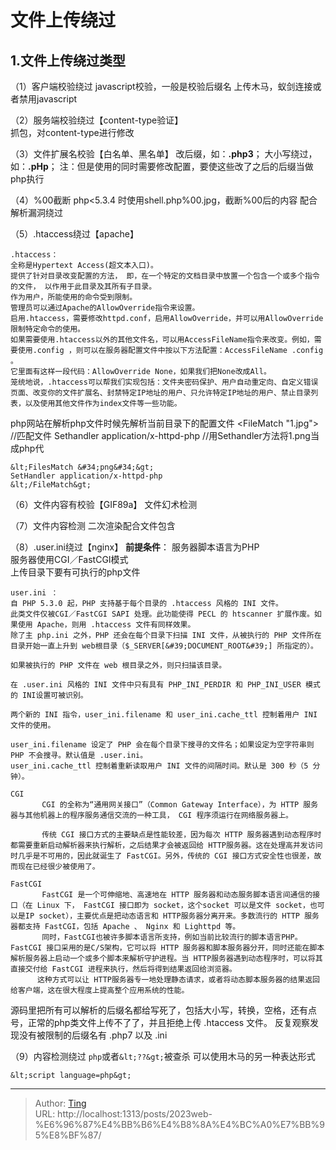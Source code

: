 # 文件上传绕过


## 1.文件上传绕过类型
（1）客户端校验绕过
javascript校验，一般是校验后缀名
上传木马，蚁剑连接或者禁用javascript

（2）服务端校验绕过【content-type验证】    
抓包，对content-type进行修改

（3）文件扩展名校验【白名单、黑名单】
改后缀，如：**.php3**；
大小写绕过，如：**.pHp**；
注：但是使用的同时需要修改配置，要使这些改了之后的后缀当做php执行

（4）%00截断
php&lt;5.3.4 时使用shell.php%00.jpg，截断%00后的内容
配合解析漏洞绕过

（5）.htaccess绕过【apache】
```
.htaccess：
全称是Hypertext Access(超文本入口)。
提供了针对目录改变配置的方法， 即，在一个特定的文档目录中放置一个包含一个或多个指令的文件， 以作用于此目录及其所有子目录。
作为用户，所能使用的命令受到限制。
管理员可以通过Apache的AllowOverride指令来设置。
启用.htaccess，需要修改httpd.conf，启用AllowOverride，并可以用AllowOverride限制特定命令的使用。
如果需要使用.htaccess以外的其他文件名，可以用AccessFileName指令来改变。例如，需要使用.config ，则可以在服务器配置文件中按以下方法配置：AccessFileName .config 。
它里面有这样一段代码：AllowOverride None，如果我们把None改成All。
笼统地说，.htaccess可以帮我们实现包括：文件夹密码保护、用户自动重定向、自定义错误页面、改变你的文件扩展名、封禁特定IP地址的用户、只允许特定IP地址的用户、禁止目录列表，以及使用其他文件作为index文件等一些功能。
```
php网站在解析php文件时候先解析当前目录下的配置文件
&lt;FileMatch &#34;1.jpg&#34;&gt;     //匹配文件
Sethandler application/x-httpd-php  //用Sethandler方法将1.png当成php代
```
&lt;FilesMatch &#34;png&#34;&gt;
SetHandler application/x-httpd-php
&lt;/FileMatch&gt;
```

（6）文件内容有校验【GIF89a】
文件幻术检测

（7）文件内容检测
二次渲染配合文件包含

（8）.user.ini绕过【nginx】
**前提条件**：
服务器脚本语言为PHP  
服务器使用CGI／FastCGI模式  
上传目录下要有可执行的php文件
```
user.ini ：
自 PHP 5.3.0 起，PHP 支持基于每个目录的 .htaccess 风格的 INI 文件。
此类文件仅被CGI／FastCGI SAPI 处理。此功能使得 PECL 的 htscanner 扩展作废。如果使用 Apache，则用 .htaccess 文件有同样效果。
除了主 php.ini 之外，PHP 还会在每个目录下扫描 INI 文件，从被执行的 PHP 文件所在目录开始一直上升到 web根目录（$_SERVER[&#39;DOCUMENT_ROOT&#39;] 所指定的）。

如果被执行的 PHP 文件在 web 根目录之外，则只扫描该目录。
   
在 .user.ini 风格的 INI 文件中只有具有 PHP_INI_PERDIR 和 PHP_INI_USER 模式的 INI设置可被识别。
   
两个新的 INI 指令，user_ini.filename 和 user_ini.cache_ttl 控制着用户 INI 文件的使用。
   
user_ini.filename 设定了 PHP 会在每个目录下搜寻的文件名；如果设定为空字符串则 PHP 不会搜寻。默认值是 .user.ini。
user_ini.cache_ttl 控制着重新读取用户 INI 文件的间隔时间。默认是 300 秒（5 分钟）。
```
```
CGI
       CGI 的全称为“通用网关接口”（Common Gateway Interface），为 HTTP 服务器与其他机器上的程序服务通信交流的一种工具， CGI 程序须运行在网络服务器上。
   
       传统 CGI 接口方式的主要缺点是性能较差，因为每次 HTTP 服务器遇到动态程序时都需要重新启动解析器来执行解析，之后结果才会被返回给 HTTP服务器。这在处理高并发访问时几乎是不可用的，因此就诞生了 FastCGI。另外，传统的 CGI 接口方式安全性也很差，故而现在已经很少被使用了。
```
```
FastCGI
       FastCGI 是一个可伸缩地、高速地在 HTTP 服务器和动态服务脚本语言间通信的接口（在 Linux 下， FastCGI 接口即为 socket，这个socket 可以是文件 socket，也可以是IP socket），主要优点是把动态语言和 HTTP服务器分离开来。多数流行的 HTTP 服务器都支持 FastCGI，包括 Apache 、 Nginx 和 Lighttpd 等。
       同时，FastCGI也被许多脚本语言所支持，例如当前比较流行的脚本语言PHP。FastCGI 接口采用的是C/S架构，它可以将 HTTP 服务器和脚本服务器分开，同时还能在脚本解析服务器上启动一个或多个脚本来解析守护进程。当 HTTP服务器遇到动态程序时，可以将其直接交付给 FastCGI 进程来执行，然后将得到结果返回给浏览器。
      这种方式可以让 HTTP服务器专一地处理静态请求，或者将动态脚本服务器的结果返回给客户端，这在很大程度上提高整个应用系统的性能。
```
源码里把所有可以解析的后缀名都给写死了，包括大小写，转换，空格，还有点号，正常的php类文件上传不了了，并且拒绝上传 .htaccess 文件。
反复观察发现没有被限制的后缀名有 .php7 以及 .ini

（9）内容检测绕过
```php```或者```&lt;??&gt;```被查杀
可以使用木马的另一种表达形式
```
&lt;script language=php&gt;                                                                                                                                                                                                                                                                                                                                                                                                                                                                                                                                                                                                                                                                                                                                                                                                                                                                                                                                                                                                                                                                                                                                                                                                                                                                                                                                                                                                                                                                                                                                                                                                                                                                                                                                                                                                                                                                                                                                                                                                                                                                                                                                                                                                                                                                                                                                                                                                                                                                                                                                                                                                                                                                                        
```

---

> Author: [Ting](Tin10g.github.io)  
> URL: http://localhost:1313/posts/2023web-%E6%96%87%E4%BB%B6%E4%B8%8A%E4%BC%A0%E7%BB%95%E8%BF%87/  


